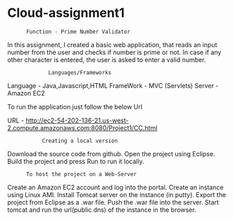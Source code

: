 # Cloud-assignment1


          Function - Prime Number Validator
In this assignment, I created a basic web application, that reads an input number from the user and checks if number is prime or not. In case if any other character is entered, the user is asked to enter a valid number.

                 Languages/Frameworks
Language - Java,Javascript,HTML FrameWork - MVC (Servlets) Server - Amazon EC2

To run the application just follow the below Url

URL - http://ec2-54-202-136-21.us-west-2.compute.amazonaws.com:8080/Project1/CC.html

               Creating a local version
Download the source code from github.
Open the project using Eclipse.
Build the project and press Run to run it locally.

          To host the project on a Web-Server
Create an Amazon EC2 account and log into the portal.
Create an instance using Linux AMI.
Install Tomcat server on the instance (in putty).
Export the project from Eclipse as a .war file.
Push the .war file into the server.
Start tomcat and run the url(public dns) of the instance in the browser.

